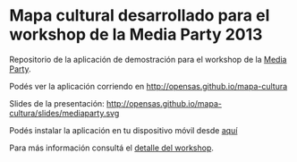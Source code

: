 Mapa cultural desarrollado para el workshop de la Media Party 2013
==================================================================

Repositorio de la aplicación de demostración para el workshop de la [Media Party](http://www.mediaparty.info/).

Podés ver la aplicación corriendo en http://opensas.github.io/mapa-cultura

Slides de la presentación: http://opensas.github.io/mapa-cultura/slides/mediaparty.svg

Podés instalar la aplicación en tu dispositivo móvil desde [aquí](https://build.phonegap.com/apps/529950/share)

Para más información consultá el [detalle del workshop](http://lanyrd.com/2013/hhba/scpdzb/).
